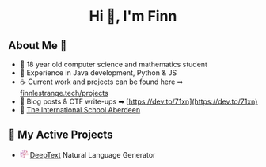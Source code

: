 <h1 align="center">Hi 👋, I'm Finn</h1>

## About Me 📌
- 🍩 18 year old computer science and mathematics student
- 🐍 Experience in Java development, Python & JS
- ☕ Current work and projects can be found here ➡ [finnlestrange.tech/projects](https://finnlestrange.tech/projects)
- 📠 Blog posts & CTF write-ups ➡ [https://dev.to/71xn](https://dev.to/71xn)
- 🎒 [The International School Aberdeen](https://github.com/InternationalSchoolAberdeen)

## 🧠 My Active Projects

- ![](https://github.com/InternationalSchoolAberdeen/aiproject/raw/main/favicon-16x16.png) [DeepText](https://internationalschoolaberdeen.github.io/aiproject/) Natural Language Generator
